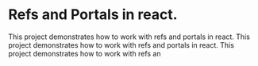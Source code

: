 # Refs and Portals in react.

This project demonstrates how to work with refs and portals in react.
This project demonstrates how to work with refs and portals in react.
This project demonstrates how to work with refs an
